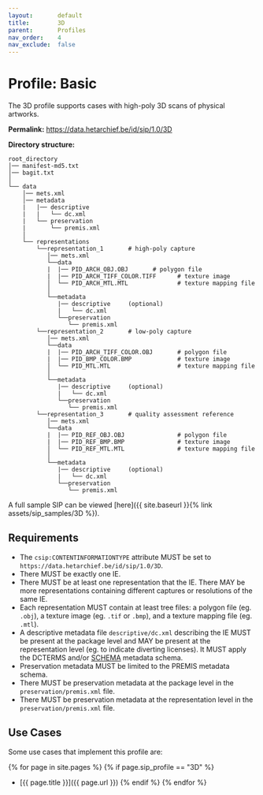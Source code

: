 ```yaml
---
layout:       default
title:        3D
parent:       Profiles
nav_order:    4
nav_exclude:  false
---
```

# Profile: Basic 

The 3D profile supports cases with high-poly 3D scans of physical artworks.

**Permalink:** <https://data.hetarchief.be/id/sip/1.0/3D>

**Directory structure:**

```plaintext
root_directory
│── manifest-md5.txt
│── bagit.txt
│
└── data
    │── mets.xml
    │── metadata
    |   |── descriptive
    |   |   └── dc.xml
    |   └── preservation
    |       └── premis.xml
    │
    └── representations
        └──representation_1       # high-poly capture
           │── mets.xml
           └──data
           |  |── PID_ARCH_OBJ.OBJ       # polygon file    
           |  |── PID_ARCH_TIFF_COLOR.TIFF      # texture image       
           │  └── PID_ARCH_MTL.MTL              # texture mapping file
           │
           └──metadata
              |── descriptive     (optional)
              |   └── dc.xml
              └──preservation
                 └── premis.xml
        └──representation_2       # low-poly capture
           │── mets.xml
           └──data
           |  |── PID_ARCH_TIFF_COLOR.OBJ       # polygon file    
           |  |── PID_BMP_COLOR.BMP             # texture image       
           │  └── PID_MTL.MTL                   # texture mapping file
           │
           └──metadata
              |── descriptive     (optional)
              |   └── dc.xml    
              └──preservation
                 └── premis.xml
        └──representation_3       # quality assessment reference
           │── mets.xml
           └──data
           |  |── PID_REF_OBJ.OBJ               # polygon file    
           |  |── PID_REF_BMP.BMP               # texture image       
           │  └── PID_REF_MTL.MTL               # texture mapping file
           │
           └──metadata
              |── descriptive     (optional)
              |   └── dc.xml    
              └──preservation
                 └── premis.xml
```

A full sample SIP can be viewed [here]({{ site.baseurl }}{% link assets/sip_samples/3D %}).

## Requirements

- The `csip:CONTENTINFORMATIONTYPE` attribute MUST be set to `https://data.hetarchief.be/id/sip/1.0/3D`.
- There MUST be exactly one IE.
- There MUST be at least one representation that the IE. There MAY be more representations containing different captures or resolutions of the same IE.
- Each representation MUST contain at least tree files: a polygon file (eg. `.obj`), a texture image (eg. `.tif` or `.bmp`), and a texture mapping file (eg. `.mtl`).
- A descriptive metadata file `descriptive/dc.xml` describing the IE MUST be present at the package level and MAY be present at the representation level (eg. to indicate diverting licenses).  It MUST apply the DCTERMS and/or [SCHEMA](http://schema.org) metadata schema. 
- Preservation metadata MUST be limited to the PREMIS metadata schema.
- There MUST be preservation metadata at the package level in the `preservation/premis.xml` file.
- There MUST be preservation metadata at the representation level in the `preservation/premis.xml` file.

## Use Cases

Some use cases that implement this profile are:

{% for page in site.pages %}
{% if page.sip_profile == "3D" %}
- [{{ page.title }}]({{ page.url }})
{% endif %}
{% endfor %}
